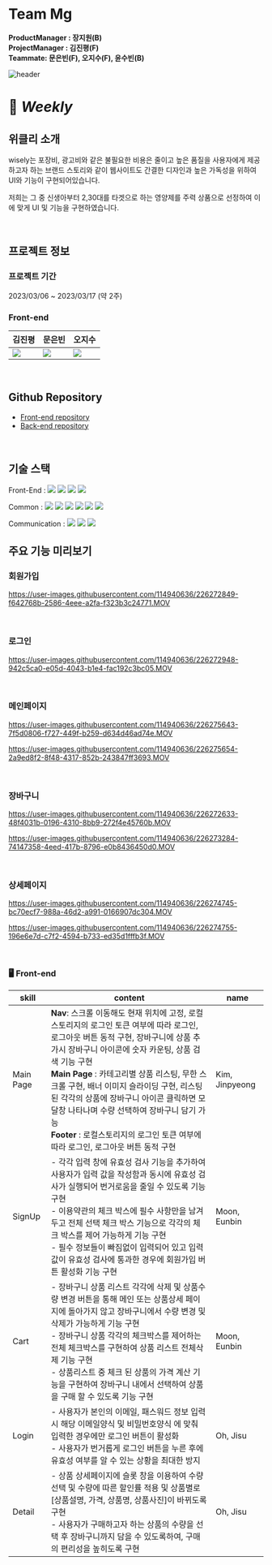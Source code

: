 # Team Mg
**ProductManager : 장지원(B)<br>**
**ProjectManager : 김진평(F)<br>**
**Teammate: 문은빈(F), 오지수(F), 윤수빈(B)<br>**

![header](https://capsule-render.vercel.app/api?type=rounded&color=auto&height=300&section=header&text=Team%20MG&fontSize=90)
# 💊 <i>Weekly</i>
## 위클리 소개 
wisely는 포장비, 광고비와 같은 불필요한 비용은 줄이고 높은 품질을 사용자에게 제공하고자 하는 브랜드 스토리와 같이
웹사이트도 간결한 디자인과 높은 가독성을 위하여 UI와 기능이 구현되어있습니다.

저희는 그 중 신생아부터 2,30대를 타겟으로 하는 영양제를 주력 상품으로 선정하여 이에 맞게 UI 및 기능을 구현하였습니다.

<br>

## 프로젝트 정보
### 프로젝트 기간
2023/03/06 ~ 2023/03/17 (약 2주)
<br>

### Front-end

| 김진평 | 문은빈 | 오지수 |
| :-- | :-- | :-- |
[<img src="https://img.shields.io/badge/GitHub-181717?style=for-the-badge&logo=GitHub&logoColor=white"/>](https://github.com/Dante6327) | [<img src="https://img.shields.io/badge/GitHub-181717?style=for-the-badge&logo=GitHub&logoColor=white"/>](https://github.com/eunbinmoon) | [<img src="https://img.shields.io/badge/GitHub-181717?style=for-the-badge&logo=GitHub&logoColor=white"/>](https://github.com/ohj1su) |
<br>

## Github Repository
- [Front-end repository](https://github.com/wecode-bootcamp-korea/43-1st-MG-frontend)
- [Back-end repository](https://github.com/wecode-bootcamp-korea/43-1st-MG-backend)
<br>

## 기술 스택

Front-End : 
<img src="https://img.shields.io/badge/Javascript-F7DF1E?style=flat&amp;logo=javascript&amp;logoColor=white">
<img src="https://img.shields.io/badge/React.js-61DAFB?style=flat&amp;logo=React&amp;logoColor=white">
<img src="https://img.shields.io/badge/sass-CC6699?style=flat&logo=sass&logoColor=white"/>
<img src="https://img.shields.io/badge/React Router-CA4245?style=flat&amp;logo=ReactRouter&amp;logoColor=white">
<br/>

Common : 
<img src="https://img.shields.io/badge/Git-F05032?style=flat&amp;logo=Git&amp;logoColor=white">
<img src="https://img.shields.io/badge/GitHub-181717?style=flat&amp;logo=GitHub&amp;logoColor=white">
<img src="https://img.shields.io/badge/Prettier-F7B93E?style=flat&amp;logo=prettier&amp;logoColor=white">
<img src="https://img.shields.io/badge/RestfulAPI-F7533E?style=flat&amp;logo=RestfulAPII&amp;logoColor=white">
<img src="https://img.shields.io/badge/VSCode-007ACC?style=flat&amp;logo=Visual Studio Code&amp;logoColor=white">
<img src="https://img.shields.io/badge/Postman-FF6C37?style=flat&amp;logo=Postman&amp;logoColor=white">
<br/>

Communication : 
<img src="https://img.shields.io/badge/Slack-4A154B?style=flat&amp;logo=Slack&amp;logoColor=white">
<img src="https://img.shields.io/badge/Trello-0052CC?style=flat&amp;logo=Trello&amp;logoColor=white">
<img src="https://img.shields.io/badge/Notion-000000?style=flat&amp;logo=Notion&amp;logoColor=white">
<br>

## 주요 기능 미리보기
### 회원가입
https://user-images.githubusercontent.com/114940636/226272849-f642768b-2586-4eee-a2fa-f323b3c24771.MOV

<br>

### 로그인
https://user-images.githubusercontent.com/114940636/226272948-942c5ca0-e05d-4043-b1e4-fac192c3bc05.MOV

<br>



### 메인페이지
https://user-images.githubusercontent.com/114940636/226275643-7f5d0806-f727-449f-b259-d634d46ad74e.MOV

https://user-images.githubusercontent.com/114940636/226275654-2a9ed8f2-8f48-4317-852b-243847ff3693.MOV

<br>

### 장바구니
https://user-images.githubusercontent.com/114940636/226272633-48f4031b-0196-4310-8bb9-272f4e45760b.MOV

https://user-images.githubusercontent.com/114940636/226273284-74147358-4eed-417b-8796-e0b8436450d0.MOV

<br>

### 상세페이지
https://user-images.githubusercontent.com/114940636/226274745-bc70ecf7-988a-46d2-a991-0166907dc304.MOV

https://user-images.githubusercontent.com/114940636/226274755-196e6e7d-c7f2-4594-b733-ed35d1fffb3f.MOV

<br>


### 🖥️ Front-end

| skill        | content                                                                                                                                                                                                                                                                                                                                                                                                                                                                                                                                                                                                                                                                                                                                                                                                                                                                                  | name         |
|--------------|------------------------------------------------------------------------------------------------------------------------------------------------------------------------------------------------------------------------------------------------------------------------------------------------------------------------------------------------------------------------------------------------------------------------------------------------------------------------------------------------------------------------------------------------------------------------------------------------------------------------------------------------------------------------------------------------------------------------------------------------------------------------------------------------------------------------------------------------------------------------------------------|--------------|
| Main Page    | **Nav**: 스크롤 이동해도 현재 위치에 고정, 로컬스토리지의 로그인 토큰 여부에 따라 로그인, 로그아웃 버튼 동적 구현, 장바구니에 상품 추가시 장바구니 아이콘에 숫자 카운팅, 상품 검색 기능 구현<br>**Main Page** : 카테고리별 상품 리스팅, 무한 스크롤 구현, 배너 이미지 슬라이딩 구현, 리스팅된 각각의 상품에 장바구니 아이콘 클릭하면 모달창 나타나며 수량 선택하여 장바구니 담기 가능<br>**Footer** : 로컬스토리지의 로그인 토큰 여부에 따라 로그인, 로그아웃 버튼 동적 구현                                                                                                                                                                                                                                                                                                                                                                                                                                                                                                                                                                                   | Kim, Jinpyeong  |                                                                                                                                                                                                                                                                                                                                                                                                                                                                                                                                                                                                                                                                                                                                                      | Moon, Eunbin |
| SignUp        | - 각각 입력 창에 유효성 검사 기능을 추가하여 사용자가 입력 값을 작성함과 동시에 유효성 검사가 실행되어 번거로움을 줄일 수 있도록 기능 구현<br> - 이용약관의 체크 박스에 필수 사항만을 남겨두고 전체 선택 체크 박스 기능으로 각각의 체크 박스를 제어 가능하게 기능 구현<br> - 필수 정보들이 빠짐없이 입력되어 있고 입력 값이 유효성 검사에 통과한 경우에 회원가입 버튼 활성화 기능 구현                                                                                                                                                                                                                                                                                                                                                                                                                                                                                                                                                                                     | Moon, Eunbin     |
| Cart        | - 장바구니 상품 리스트 각각에 삭제 및 상품수량 변경 버튼을 통해 메인 또는 상품상세 페이지에 돌아가지 않고 장바구니에서 수량 변경 및 삭제가 가능하게 기능 구현<br>- 장바구니 상품 각각의 체크박스를 제어하는 전체 체크박스를 구현하여 상품 리스트 전체삭제 기능 구현<br> - 상품리스트 중 체크 된 상품의 가격 계산 기능을 구현하여 장바구니 내에서 선택하여 상품을 구매 할 수 있도록 기능 구현                                                                                                                                                                                                                                                                                                                                                                                                                                                                                                                                                                                     | Moon, Eunbin     |
| Login      | - 사용자가 본인의 이메일, 패스워드 정보 입력시 해당 이메일양식 및 비밀번호양식 에 맞춰 입력한 경우에만 로그인 버튼이 활성화<br> - 사용자가 번거롭게 로그인 버튼을 누른 후에 유효성 여부를 알 수 있는 상황을 최대한 방지                                                                                                                                                                                                                                                                                                                                                                                                                                                                                                                                                                                                                                                                               | Oh, Jisu  |
| Detail       | - 상품 상세페이지에 슬롯 창을 이용하여 수량 선택 및 수량에 따른 할인률 적용 및 상품별로 [상품설명, 가격, 상품명, 상품사진]이 바뀌도록 구현 <br> - 사용자가 구매하고자 하는 상품의 수량을 선택 후 장바구니까지 담을 수 있도록하여, 구매의 편리성을 높히도록 구현 | Oh, Jisu     |
